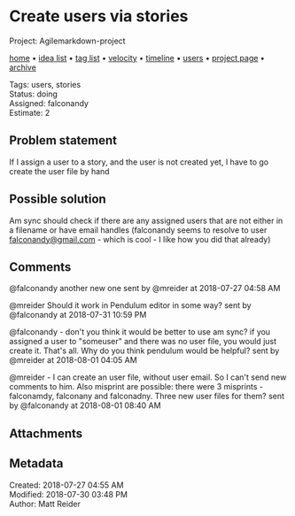 # Create users via stories

Project: Agilemarkdown-project

[home](../index.md) • [idea list](../ideas.md) • [tag list](../tags.md) • [velocity](../velocity.md) • [timeline](../timeline.md) • [users](../users.md) • [project page](../agilemarkdown-project.md) • [archive](archive.md)

Tags: users, stories  
Status: doing  
Assigned: falconandy  
Estimate: 2  

## Problem statement

If I assign a user to a story, and the user is not created yet, I have to go create the user file by hand

## Possible solution

Am sync should check if there are any assigned users that are not either in a filename or have email handles (falconandy seems to resolve to user falconandy@gmail.com - which is cool - I like how you did that already)

## Comments

@falconandy another new one
sent by @mreider at 2018-07-27 04:58 AM

@mreider Should it work in Pendulum editor in some way?
sent by @falconandy at 2018-07-31 10:59 PM

@falconandy - don't you think it would be better to use am sync? if you assigned a user to "someuser" and there was no user file, you would just create it. That's all. Why do you think pendulum would be helpful?
sent by @mreider at 2018-08-01 04:05 AM

@mreider - I can create an user file, without user email. So I can't send new comments to him.
Also misprint are possible: there were 3 misprints - falconamdy, falconany and falconadny.
Three new user files for them?
sent by @falconandy at 2018-08-01 08:40 AM

## Attachments

## Metadata

Created: 2018-07-27 04:55 AM  
Modified: 2018-07-30 03:48 PM  
Author: Matt Reider  

